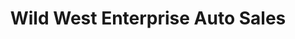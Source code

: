 ---
title: "Wild West Enterprise Auto Sales"
url: /gillette/wild-west-enterprise-auto-sales/
shop: Autohaus
---